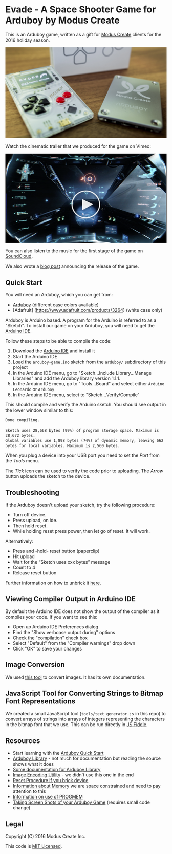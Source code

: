 # Evade - A Space Shooter Game for Arduboy by Modus Create

This is an Arduboy game, written as a gift for [Modus Create](http://moduscreate.com) clients for the 2016 holiday season.

![Evade](evade_prod.jpg)

Watch the cinematic trailer that we produced for the game on Vimeo:

[![Evade Cinematic Trailer](evade_video_still_play_icon.png)](https://vimeo.com/195974902)

You can also listen to the music for the first stage of the game on [SoundCloud](https://soundcloud.com/djliquidice/modus-create-arduboy-game-stage1-track).

We also wrote a [blog post](http://moduscreate.com/announcing-evade-our-first-arduboy-game/) announcing the release of the game.

## Quick Start

You will need an Arduboy, which you can get from:

* [Arduboy](https://www.arduboy.com/store/products/arduboy) (different case colors available)
* [Adafruit] (https://www.adafruit.com/products/3264) (white case only)

Arduboy is Arduino based. A program for the Arduino is referred to as a "Sketch".  To install our game on your Arduboy, you will need to get the [Arduino IDE](https://www.arduino.cc/en/Main/Software).

Follow these steps to be able to compile the code:

1. Download the [Arduino IDE](https://www.arduino.cc/en/Main/Software) and install it
2. Start the Arduino IDE
3. Load the `arduboy-game.ino` sketch from the `arduboy/` subdirectory of this project
4. In the Arduino IDE menu, go to "Sketch...Include Library...Manage Libraries" and add the Arduboy library version 1.1.1.
5. In the Arduino IDE menu, go to "Tools...Board" and select either `Arduino Leonardo` or `Arduboy`
6. In the Arduino IDE menu, select to "Sketch...Verify/Compile"

This should compile and verify the Arduino sketch. You should see output in the lower window similar to this:

    Done compiling.

    Sketch uses 28,668 bytes (99%) of program storage space. Maximum is 28,672 bytes.
    Global variables use 1,898 bytes (74%) of dynamic memory, leaving 662 bytes for local variables. Maximum is 2,560 bytes.

When you plug a device into your USB port you need to set the *Port* from the
*Tools* menu.

The *Tick* icon can be used to verify the code prior to uploading. The *Arrow* button uploads the sketch to
the device.  

## Troubleshooting

If the Arduboy doesn't upload your sketch, try the following procedure:

* Turn off device.
* Press upload, on ide.
* Then hold reset.
* While holding reset press power, then let go of reset.  It will work.

Alternatively:

* Press and -hold- reset button (paperclip)
* Hit upload
* Wait for the “Sketch uses xxx bytes” message
* Count to 4
* Release reset button

Further information on how to unbrick it [here](http://community.arduboy.com/t/how-to-reset-arduboy-if-its-bricked/807).

## Viewing Compiler Output in Arduino IDE

By default the Arduino IDE does not show the output of the compiler as it compiles your code.  If you want to see this:

* Open up Arduino IDE Preferences dialog
* Find the "Show verboase output during" options
* Check the "compilation" check box
* Select "Default" from the "Compiler warnings" drop down
* Click "OK" to save your changes

## Image Conversion

We used [this tool](https://github.com/yyyc514/img2ard) to convert images.  It has its own documentation.

## JavaScript Tool for Converting Strings to Bitmap Font Representations

We created a small JavaScript tool (`tools/text_generator.js` in this repo) to convert arrays of strings into arrays of integers representing the characters in the bitmap font that we use.  This can be run directly in [JS Fiddle](https://jsfiddle.net/).

## Resources

* Start learning with the [Arduboy Quick Start](http://community.arduboy.com/t/arduboy-quick-start-guide/725)
* [Arduboy Library](https://github.com/Arduboy/Arduboy/tree/master/src) - not much for documentation but reading the source shows what it does
* [Some documentation for Arduboy Library](https://asmcbain.net/projects/arduboy/docs/1.2/api/index.html#arduboy)
* [Image Encoding Utility](http://www.andrewlowndes.co.uk/blog/graphics/arduboy-image-converter) - we didn't use this one in the end
* [Reset Procedure if you brick device](https://www.youtube.com/watch?v=l1ifTSq0VK4)
* [Information about Memory](https://www.arduino.cc/en/Tutorial/Memory) we are space constrained and need to pay attention to this
* [Information on use of PROGMEM](https://www.arduino.cc/en/Reference/PROGMEM)
* [Taking Screen Shots of your Arduboy Game](http://community.arduboy.com/t/screen-mirroring-guide-how-to-screenshot-your-game/2800) (requires small code change)

## Legal

Copyright (C) 2016 Modus Create Inc.

This code is [MIT Licensed](LICENSE.txt).
